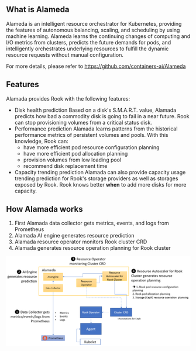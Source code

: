 ## What is Alameda

Alameda is an intelligent resource orchestrator for Kubernetes, providing the features of autonomous balancing, scaling, and scheduling by using machine learning. Alameda learns the continuing changes of computing and I/O metrics from clusters, predicts the future demands for pods, and intelligently orchestrates underlying resources to fulfill the dynamic resource requests without manual configuration.

For more details, please refer to https://github.com/containers-ai/Alameda

## Features

Alamada provides Rook with the following features:

- Disk health prediction
    Based on a disk's S.M.A.R.T. value, Alamada predicts how bad a commodity disk is going to fail in a near future. Rook can stop provisioning volumes from a critical status disk.
- Performance prediction
    Alamada learns patterns from the historical performance metrics of persistent volumes and pools. With this knowledge, Rook can:
    - have more efficient pod resource configuration planning
    - have more efficient pod allocation planning
    - provision volumes from low loading pool
    - recommend disk replacement time
- Capacity trending prediction
    Alamada can also provide capacity usage trending prediction for Rook's storage providers as well as storages exposed by Rook. Rook knows better **when** to add more disks for more capacity.

## How Alamada works

1. First Alamada data collector gets metrics, events, and logs from Prometheus
2. Alamada AI engine generates resource prediction
3. Alamada resource operator monitors Rook cluster CRD
4. Alamada generates resource operation planning for Rook cluster

![work_flow](./alamada_work_with_rook.png)

